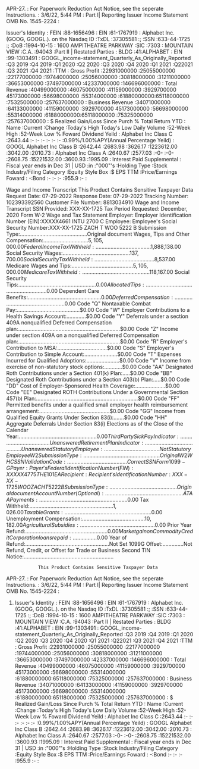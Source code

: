 APR-27. : For Paperwork Reduction Act Notice, see the seperate Instructions. : 3/6/22, 5:44 PM : Part I| Reporting Issuer Income Statement OMB No. 1545-2224 :

Issuer's Identity : FEIN :88-1656496 : EIN :61-1767919 : Alphabet Inc.(GOOG, GOOGL.). on the Nasdaq ID :TxDL :37305581 :; :SSN :633-44-1725 :; :DoB :1994-10-15 : 1600 AMPITHEATRE PARKWAY :SIC :7303 : MOUNTAIN VIEW :C.A. :94043 :Part II | Restated Parties : BLDG :41:ALPHABET : EIN :99-1303491 : GOOGL_income-statement_Quarterly_As_Originally_Reported :Q3 2019 :Q4 2019 :Q1 2020 :Q2 2020 :Q3 2020 :Q4 2020 :Q1 2021 :Q22021 :Q3 2021 :Q4 2021 :TTM : Gross Profit :22931000000 :25055000000 :22177000000 :19744000000 :25056000000 :30818000000 :31211000000 :36653000000 :37497000000 :42337000000 :146696000000 : Total Revenue :40499000000 :46075000000 :41159000000 :3929700000 45173000000 :56698000000 :55314000000 :61880000000:65118000000 :75325000000 :257637000000 : Business Revenue :34071000000 :64133000000 :41159000000 :3929700000 45173000000 :56698000000 :55314000000 :61880000000:65118000000 :75325000000 :257637000000 : $ Realized Gain/Loss Since Purch % Total Return YTD : Name :Current :Change :Today's High Today's Low Daily Volume :52-Week High :52-Week Low % Foward Dividend Yeild : Alphabet Inc Class C :2643.44 :- :- :- :- :- :- :0.99%/1.00%APY(Annual Percentage Yeild) : GOOGL Alphabet Inc Class B :2642.44 :2683.98 :3626.17 :1223612.00 :3042.00 :2010.73 : Alphabet Inc Class A :2640.67 :2577.03 :-0- :-0- :2608.75 :15221532.00 :3600.93 :1995.09 : Interest Paid Supplemental : Fiscal year ends in Dec 31 | USD :in :"000"'s :Holding Type :Stock Industry/Filing Category :Equity Style Box :$ EPS TTM :Price/Earnings Foward : -:Bond :- :- :- :955.9 :- :


Wage and Income Transcript
This Product Contains Sensitive Taxpayer Data
Request Date: 07-29-2022
Response Date: 07-29-2022
Tracking Number: 102393392560
Customer File Number: 8813034910
Wage and Income Transcript
SSN Provided: XXX-XX-1725
Tax Period Requested: December, 2020
Form W-2 Wage and Tax Statement
Employer:
Employer Identification Number (EIN):XXXXX4661
INTU
2700 C
Employee:
Employee's Social Security Number:XXX-XX-1725
ZACH T WOO
5222 B
Submission Type:.............................................Original document
Wages, Tips and Other Compensation:..............................$5,105,000.00
Federal Income Tax Withheld:.....................................$1,888,138.00
Social Security Wages:.............................................$137,700.00
Social Security Tax Withheld:........................................$8,537.00
Medicare Wages and Tips:.........................................$5,105,000.00
Medicare Tax Withheld:.............................................$118,167.00
Social Security Tips:....................................................$0.00
Allocated Tips:..........................................................$0.00
Dependent Care Benefits:.................................................$0.00
Deferred Compensation:...................................................$0.00
Code "Q" Nontaxable Combat Pay:..........................................$0.00
Code "W" Employer Contributions to a Health Savings Account:.............$0.00
Code "Y" Deferrals under a section 409A nonqualified Deferred Compensation
plan:....................................................................$0.00
Code "Z" Income under section 409A on a nonqualified Deferred Compensation
plan:....................................................................$0.00
Code "R" Employer's Contribution to MSA:.................................$0.00
Code "S" Employer's Contribution to Simple Account:......................$0.00
Code "T" Expenses Incurred for Qualified Adoptions:......................$0.00
Code "V" Income from exercise of non-statutory stock options:............$0.00
Code "AA" Designated Roth Contributions under a Section 401(k) Plan:.....$0.00
Code "BB" Designated Roth Contributions under a Section 403(b) Plan:.....$0.00
Code "DD" Cost of Employer-Sponsored Health Coverage:....................$0.00
Code "EE" Designated ROTH Contributions Under a Governmental Section 457(b)
Plan:....................................................................$0.00
Code "FF" Permitted benefits under a qualified small employer health
reimbursement arrangement:...............................................$0.00
Code "GG" Income from Qualified Equity Grants Under Section 83(i):.......$0.00
Code "HH" Aggregate Deferrals Under Section 83(i) Elections as of the Close
of the Calendar Year:....................................................$0.00
Third Party Sick Pay Indicator:.....................................Unanswered
Retirement Plan Indicator:..........................................Unanswered
Statutory Employee:.....................................Not Statutory Employee
W2 Submission Type:...................................................Original
W2 WHC SSN Validation Code:........................................Correct SSN
Form 1099-G
Payer:
Payer's Federal Identification Number (FIN):XXXXX4775
THE
101 EA
Recipient:
Recipient's Identification Number:XXX-XX-1725
WOO ZACH T
5222 B
Submission Type:.............................................Original document
Account Number (Optional):....................................................
ATAA Payments:...........................................................$0.00
Tax Withheld:........................................................$1,026.00
Taxable Grants:..........................................................$0.00
Unemployment Compensation:..........................................$10,182.00
Agricultural Subsidies:..................................................$0.00
Prior Year Refund:.......................................................$0.00
Market gain on Commodity Credit Corporation loans repaid:................$0.00
Year of Refund:........................................................Not Set
1099G Offset:..............Not Refund, Credit, or Offset for Trade or Business
Second TIN Notice:............................................................
                
                This Product Contains Sensitive Taxpayer Data

APR-27. :
For Paperwork Reduction Act Notice, see the seperate Instructions. :
3/6/22, 5:44 PM :
Part I| Reporting Issuer Income Statement OMB No. 1545-2224 :
1. Issuer's Identity :
FEIN :88-1656496 :
EIN :61-1767919 :
Alphabet Inc.(GOOG, GOOGL.). on the Nasdaq ID :TxDL :37305581 :; :SSN :633-44-1725 :; :DoB :1994-10-15 :
1600 AMPITHEATRE PARKWAY :SIC :7303 :
MOUNTAIN VIEW :C.A. :94043 :Part II | Restated Parties :
BLDG :41:ALPHABET :
EIN :99-1303491 :
GOOGL_income-statement_Quarterly_As_Originally_Reported :Q3 2019 :Q4 2019 :Q1 2020 :Q2 2020 :Q3 2020 :Q4 2020 :Q1 2021 :Q22021 :Q3 2021 :Q4 2021 :TTM :
Gross Profit :22931000000 :25055000000 :22177000000 :19744000000 :25056000000 :30818000000 :31211000000 :36653000000 :37497000000 :42337000000 :146696000000 :
Total Revenue :40499000000 :46075000000 :41159000000 :3929700000 45173000000 :56698000000 :55314000000 :61880000000:65118000000 :75325000000 :257637000000 :
Business Revenue :34071000000 :64133000000 :41159000000 :3929700000 45173000000 :56698000000 :55314000000 :61880000000:65118000000 :75325000000 :257637000000 :
$ Realized Gain/Loss Since Purch % Total Return YTD :
Name :Current :Change :Today's High Today's Low Daily Volume :52-Week High :52-Week Low % Foward Dividend Yeild :
Alphabet Inc Class C :2643.44 :- :- :- :- :- :- :0.99%/1.00%APY(Annual Percentage Yeild) :
GOOGL Alphabet Inc Class B :2642.44 :2683.98 :3626.17 :1223612.00 :3042.00 :2010.73 :
Alphabet Inc Class A :2640.67 :2577.03 :-0- :-0- :2608.75 :15221532.00 :3600.93 :1995.09 :
Interest Paid Supplemental :
Fiscal year ends in Dec 31 |
 USD :in :"000"'s :Holding Type :Stock Industry/Filing Category :Equity Style Box :$ EPS TTM :Price/Earnings Foward :
-:Bond :- :- :- :955.9 :- :
 

